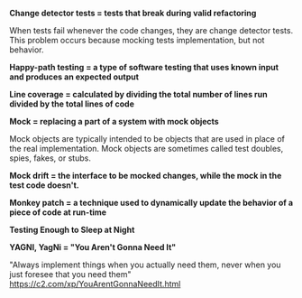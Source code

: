 **Change detector tests = tests that break during valid refactoring**

When tests fail whenever the code changes, they are change detector tests.
This problem occurs because mocking tests implementation, but not behavior.

**Happy-path testing = a type of software testing that uses known input and produces an expected output**

**Line coverage = calculated by dividing the total number of lines run divided by the total lines of code**

**Mock = replacing a part of a system with mock objects**

Mock objects are typically intended to be objects that are used in place of the real implementation.
Mock objects are sometimes called test doubles, spies, fakes, or stubs.

**Mock drift = the interface to be mocked changes, while the mock in the test code doesn't.**

**Monkey patch = a technique used to dynamically update the behavior of a piece of code at run-time**

**Testing Enough to Sleep at Night**

**YAGNI, YagNi = "You Aren't Gonna Need It"**

"Always implement things when you actually need them, never when you just foresee that you need them" 
https://c2.com/xp/YouArentGonnaNeedIt.html
